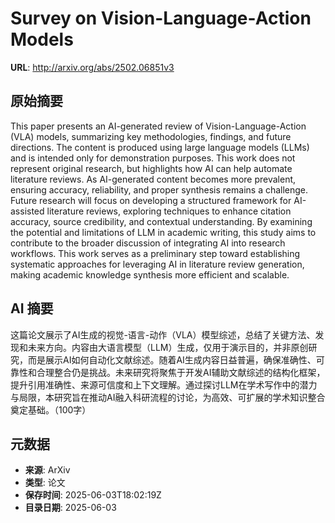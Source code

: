 # Survey on Vision-Language-Action Models

**URL**: http://arxiv.org/abs/2502.06851v3

## 原始摘要

This paper presents an AI-generated review of Vision-Language-Action (VLA)
models, summarizing key methodologies, findings, and future directions. The
content is produced using large language models (LLMs) and is intended only for
demonstration purposes. This work does not represent original research, but
highlights how AI can help automate literature reviews. As AI-generated content
becomes more prevalent, ensuring accuracy, reliability, and proper synthesis
remains a challenge. Future research will focus on developing a structured
framework for AI-assisted literature reviews, exploring techniques to enhance
citation accuracy, source credibility, and contextual understanding. By
examining the potential and limitations of LLM in academic writing, this study
aims to contribute to the broader discussion of integrating AI into research
workflows. This work serves as a preliminary step toward establishing
systematic approaches for leveraging AI in literature review generation, making
academic knowledge synthesis more efficient and scalable.


## AI 摘要

这篇论文展示了AI生成的视觉-语言-动作（VLA）模型综述，总结了关键方法、发现和未来方向。内容由大语言模型（LLM）生成，仅用于演示目的，并非原创研究，而是展示AI如何自动化文献综述。随着AI生成内容日益普遍，确保准确性、可靠性和合理整合仍是挑战。未来研究将聚焦于开发AI辅助文献综述的结构化框架，提升引用准确性、来源可信度和上下文理解。通过探讨LLM在学术写作中的潜力与局限，本研究旨在推动AI融入科研流程的讨论，为高效、可扩展的学术知识整合奠定基础。（100字）

## 元数据

- **来源**: ArXiv
- **类型**: 论文
- **保存时间**: 2025-06-03T18:02:19Z
- **目录日期**: 2025-06-03
